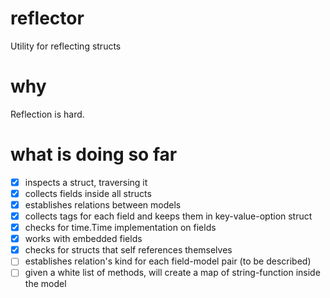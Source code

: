 # reflector

Utility for reflecting structs

# why

Reflection is hard.

# what is doing so far

- [x] inspects a struct, traversing it
- [x] collects fields inside all structs
- [x] establishes relations between models
- [x] collects tags for each field and keeps them in key-value-option struct
- [x] checks for time.Time implementation on fields
- [x] works with embedded fields
- [x] checks for structs that self references themselves
- [ ] establishes relation's kind for each field-model pair (to be described)
- [ ] given a white list of methods, will create a map of string-function inside the model
